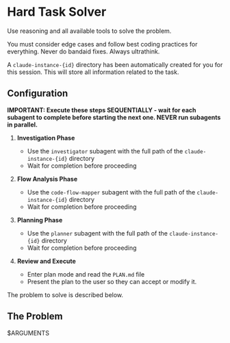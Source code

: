 # Hard Task Solver

Use reasoning and all available tools to solve the problem.

You must consider edge cases and follow best coding practices for everything.
Never do bandaid fixes. Always ultrathink.

A `claude-instance-{id}` directory has been automatically created for you for this session.
This will store all information related to the task.

## Configuration

**IMPORTANT: Execute these steps SEQUENTIALLY - wait for each subagent to complete before starting the next one. NEVER run subagents in parallel.**

1. **Investigation Phase**
   - Use the `investigator` subagent with the full path of the `claude-instance-{id}` directory
   - Wait for completion before proceeding

2. **Flow Analysis Phase**
   - Use the `code-flow-mapper` subagent with the full path of the `claude-instance-{id}` directory
   - Wait for completion before proceeding

3. **Planning Phase**
   - Use the `planner` subagent with the full path of the `claude-instance-{id}` directory
   - Wait for completion before proceeding

4. **Review and Execute**
   - Enter plan mode and read the `PLAN.md` file
   - Present the plan to the user so they can accept or modify it.

The problem to solve is described below.

## The Problem

$ARGUMENTS